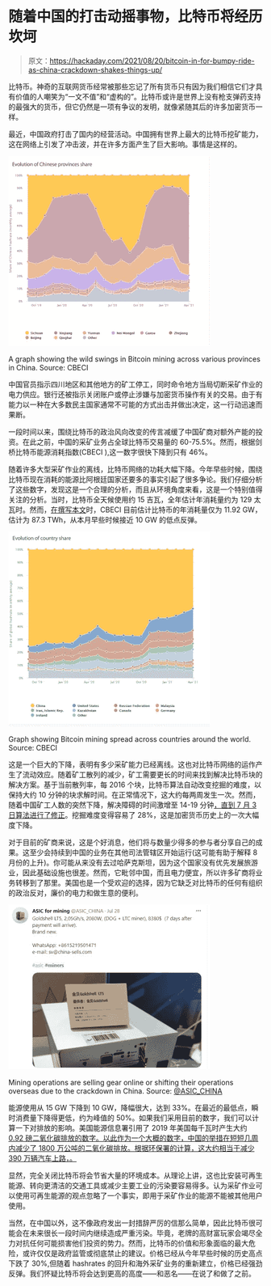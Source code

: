 # 随着中国的打击动摇事物，比特币将经历坎坷

> 原文：<https://hackaday.com/2021/08/20/bitcoin-in-for-bumpy-ride-as-china-crackdown-shakes-things-up/>

比特币。神奇的互联网货币经常被那些忘记了所有货币只有因为我们相信它们才具有价值的人嘲笑为“一文不值”和“虚构的”。比特币或许是世界上没有枪支弹药支持的最强大的货币，但它仍然是一项有争议的发明，就像紧随其后的许多加密货币一样。

最近，中国政府打击了国内的经营活动。中国拥有世界上最大的比特币挖矿能力，这在网络上引发了冲击波，并在许多方面产生了巨大影响。事情是这样的。

![](img/7a63600c1287b4160575b638de4103cb.png)

A graph showing the wild swings in Bitcoin mining across various provinces in China. Source: CBECI

中国官员指示四川地区和其他地方的矿工停工，同时命令地方当局切断采矿作业的电力供应。银行还被指示关闭账户或停止涉嫌与加密货币操作有关的交易。由于有能力以一种在大多数民主国家通常不可能的方式出击并做出决定，这一行动迅速而果断。

一段时间以来，围绕比特币的政治风向改变的传言减缓了中国矿商对额外产能的投资。在此之前，中国的采矿业务占全球比特币交易量的 60-75.5%。然而，根据剑桥比特币能源消耗指数(CBECI ),这一数字很快下降到只有 46%。

随着许多大型采矿作业的离线，比特币网络的功耗大幅下降。今年早些时候，围绕比特币现在消耗的能源比阿根廷国家还要多的事实引起了很多争论。我们仔细分析了这些数字，发现这是一个合理的分析，而且从环境角度来看，这是一个特别值得关注的分析。当时，比特币全天候使用约 15 吉瓦，全年估计年消耗量约为 129 太瓦时。然而，[在撰写本文](https://cbeci.org/)时，CBECI 目前估计比特币的年消耗量仅为 11.92 GW，估计为 87.3 TWh，从本月早些时候接近 10 GW 的低点反弹。

![](img/cf255411ce84bde62c5296b94765c86c.png)

Graph showing Bitcoin mining spread across countries around the world. Source: CBECI

这是一个巨大的下降，表明有多少采矿能力已经离线。这也对比特币网络的运作产生了流动效应。随着矿工散列的减少，矿工需要更长的时间来找到解决比特币块的解决方案。基于当前散列率，每 2016 个块，比特币算法自动改变挖掘的难度，以保持大约 10 分钟的块求解时间。在正常情况下，这大约每两周发生一次。然而，随着中国矿工人数的突然下降，解决障碍的时间激增至 14-19 分钟[，直到 7 月 3 日算法进行了修正](https://www.cnbc.com/2021/07/03/bitcoin-mining-difficulty-drops-after-hashrate-collapse-in-china-.html)。挖掘难度变得容易了 28%，这是加密货币历史上的一次大幅度下降。

对于目前的矿商来说，这是个好消息，他们将与数量少得多的参与者分享自己的成果。这至少会持续到中国的业务在其他司法管辖区开始运行(这可能有助于解释 8 月份的上升)。你可能从来没有去过哈萨克斯坦，因为这个国家没有优先发展旅游业，因此基础设施也很差。然而，它毗邻中国，而且电力便宜，所以许多矿商将业务转移到了那里。美国也是一个受欢迎的选择，因为它缺乏对比特币的任何有组织的政治反对，廉价的电力和做生意的便利。

![](img/e6301ecb17b3ea0bcf82d84f6c748f31.png)

Mining operations are selling gear online or shifting their operations overseas due to the crackdown in China. Source: [@ASIC_CHINA](https://twitter.com/search?q=miners%20china&src=typed_query&f=image)

能源使用从 15 GW 下降到 10 GW，降幅很大，达到 33%。在最近的最低点，瞬时消费量下降得更低，约为峰值的 50%。如果我们采用目前的数字，我们可以计算一下对排放的影响。美国能源信息署引用了 2019 年美国每千瓦时产生大约 [0.92 磅二氧化碳排放的数字。以此作为一个大概的数字，中国的举措在短短几周内减少了 1800 万公吨的二氧化碳排放。根据环保署的计算，这大约相当于减少 390 万辆汽车上路，](https://www.eia.gov/tools/faqs/faq.php?id=74&t=11)[。](https://www.epa.gov/energy/greenhouse-gas-equivalencies-calculator)

显然，完全关闭比特币将会节省大量的环境成本。从理论上讲，这也比安装可再生能源、转向更清洁的交通工具或减少主要工业的污染要容易得多。认为采矿作业可以使用可再生能源的观点忽略了一个事实，即用于采矿作业的能源不能被其他用户使用。

当然，在中国以外，这不像政府发出一封措辞严厉的信那么简单，因此比特币很可能会在未来很长一段时间内继续造成严重污染。毕竟，老牌的高财富玩家会竭尽全力对抗任何可能损害他们投资的势力。然而，比特币的价值和形象面临的最大危险，或许仅仅是政府监管或彻底禁止的建议。价格已经从今年早些时候的历史高点下跌了 30%,但随着 hashrates 的回升和海外采矿业务的重新建立，价格已经强劲反弹。我们怀疑比特币将会达到更高的高度——和恶名——在说了和做了之前。